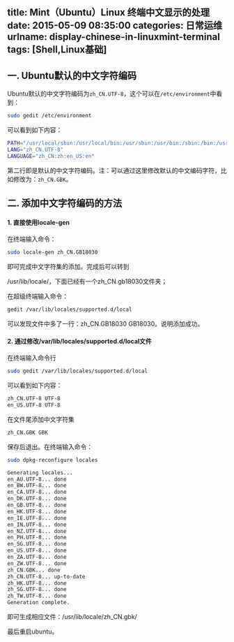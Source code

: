 title: Mint（Ubuntu）Linux 终端中文显示的处理
date: 2015-05-09 08:35:00
categories: 日常运维
urlname: display-chinese-in-linuxmint-terminal
tags: [Shell,Linux基础]
---
## 一. Ubuntu默认的中文字符编码 ##

Ubuntu默认的中文字符编码为`zh_CN.UTF-8`，这个可以在`/etc/environment`中看到：
```bash
sudo gedit /etc/environment
```
可以看到如下内容：
```bash
PATH="/usr/local/sbin:/usr/local/bin:/usr/sbin:/usr/bin:/sbin:/bin:/usr/games"
LANG="zh_CN.UTF-8"
LANGUAGE="zh_CN:zh:en_US:en"
```
第二行即是默认的中文字符编码。注：可以通过这里修改默认的中文编码字符，比如修改为：`zh_CN.GBK`。
## 二. 添加中文字符编码的方法 ##

<!--more-->

#### 1. 直接使用locale-gen ####

在终端输入命令：
```bash
sudo locale-gen zh_CN.GB18030
```
即可完成中文字符集的添加。完成后可以转到

/usr/lib/locale/，下面已经有一个zh_CN.gb18030文件夹；

在超级终端输入命令：
```bash
gedit /var/lib/locales/supported.d/local
```
可以发现文件中多了一行：zh_CN.GB18030 GB18030。说明添加成功。

#### 2. 通过修改/var/lib/locales/supported.d/local文件 ####
在终端输入命令行
```bash
sudo gedit /var/lib/locales/supported.d/local
```
可以看到如下内容：
```bash
zh_CN.UTF-8 UTF-8
en_US.UTF-8 UTF-8
```

在文件尾添加中文字符集

```bash
zh_CN.GBK GBK
```

保存后退出。在终端输入命令：

```bash
sudo dpkg-reconfigure locales
```

```bash
Generating locales...
en_AU.UTF-8... done
en_BW.UTF-8... done
en_CA.UTF-8... done
en_DK.UTF-8... done
en_GB.UTF-8... done
en_HK.UTF-8... done
en_IE.UTF-8... done
en_IN.UTF-8... done
en_NZ.UTF-8... done
en_PH.UTF-8... done
en_SG.UTF-8... done
en_US.UTF-8... done
en_ZA.UTF-8... done
en_ZW.UTF-8... done
zh_CN.GBK... done
zh_CN.UTF-8... up-to-date
zh_HK.UTF-8... done
zh_SG.UTF-8... done
zh_TW.UTF-8... done
Generation complete.
```

即可生成相应文件：/usr/lib/locale/zh_CN.gbk/

最后重启ubuntu。
